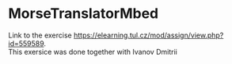 # MorseTranslatorMbed
Link to the exercise https://elearning.tul.cz/mod/assign/view.php?id=559589.    
This exersice was done together with Ivanov Dmitrii
